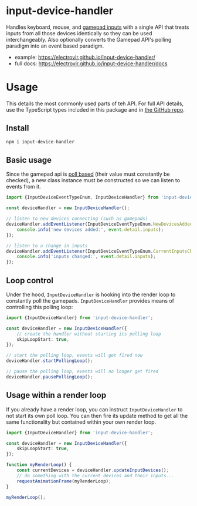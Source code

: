 # input-device-handler

Handles keyboard, mouse, and [gamepad inputs](https://developer.mozilla.org/en-US/docs/Web/API/Gamepad_API) with a single API that treats inputs from all those devices identically so they can be used interchangeably. Also optionally converts the Gamepad API's polling paradigm into an event based paradigm.

-   example: https://electrovir.github.io/input-device-handler/
-   full docs: https://electrovir.github.io/input-device-handler/docs

# Usage

This details the most commonly used parts of teh API. For full API details, use the TypeScript types included in this package and in [the GitHub repo](https://github.com/electrovir/input-device-handler).

## Install

```bash
npm i input-device-handler
```

## Basic usage

Since the gamepad api is [poll based](<https://en.wikipedia.org/wiki/Polling_(computer_science)>) (their value must constantly be checked), a new class instance must be constructed so we can listen to events from it.

<!-- example-link: ./src/readme-examples/basic-setup.example.ts -->

```TypeScript
import {InputDeviceEventTypeEnum, InputDeviceHandler} from 'input-device-handler';

const deviceHandler = new InputDeviceHandler();

// listen to new devices connecting (such as gamepads)
deviceHandler.addEventListener(InputDeviceEventTypeEnum.NewDevicesAdded, (event) => {
    console.info('new devices added:', event.detail.inputs);
});

// listen to a change in inputs
deviceHandler.addEventListener(InputDeviceEventTypeEnum.CurrentInputsChanged, (event) => {
    console.info('inputs changed:', event.detail.inputs);
});
```

## Loop control

Under the hood, `InputDeviceHandler` is hooking into the render loop to constantly poll the gamepads. `InputDeviceHandler` provides means of controlling this polling loop:

<!-- example-link: ./src/readme-examples/loop-control.example.ts -->

```TypeScript
import {InputDeviceHandler} from 'input-device-handler';

const deviceHandler = new InputDeviceHandler({
    // create the handler without starting its polling loop
    skipLoopStart: true,
});

// start the polling loop, events will get fired now
deviceHandler.startPollingLoop();

// pause the polling loop, events will no longer get fired
deviceHandler.pausePollingLoop();
```

## Usage within a render loop

If you already have a render loop, you can instruct `InputDeviceHandler` to not start its own poll loop. You can then fire its update method to get all the same functionality but contained within your own render loop.

<!-- example-link: ./src/readme-examples/inside-render-loop.example.ts -->

```TypeScript
import {InputDeviceHandler} from 'input-device-handler';

const deviceHandler = new InputDeviceHandler({
    skipLoopStart: true,
});

function myRenderLoop() {
    const currentDevices = deviceHandler.updateInputDevices();
    // do something with the current devices and their inputs...
    requestAnimationFrame(myRenderLoop);
}

myRenderLoop();
```
